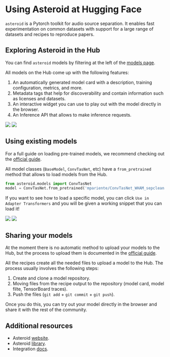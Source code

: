 # Using Asteroid at Hugging Face

`asteroid` is a Pytorch toolkit for audio source separation. It enables fast experimentation on common datasets with support for a large range of datasets and recipes to reproduce papers.

## Exploring Asteroid in the Hub

You can find `asteroid` models by filtering at the left of the [models page](https://huggingface.co/models?filter=asteroid). 

All models on the Hub come up with the following features:
1. An automatically generated model card with a description, training configuration, metrics, and more.
2. Metadata tags that help for discoverability and contain information such as licenses and datasets.
3. An interactive widget you can use to play out with the model directly in the browser.
4. An Inference API that allows to make inference requests.

<div class="flex justify-center">
<img class="block dark:hidden" src="https://huggingface.co/datasets/huggingface/documentation-images/resolve/main/hub/libraries-transformers_widget.png"/>
<img class="hidden dark:block" src="https://huggingface.co/datasets/huggingface/documentation-images/resolve/main/hub/libraries-transformers_widget-dark.png"/>
</div>

## Using existing models

For a full guide on loading pre-trained models, we recommend checking out the [official guide](https://github.com/asteroid-team/asteroid/blob/master/docs/source/readmes/pretrained_models.md). 

All model classes (`BaseModel`, `ConvTasNet`, etc) have a `from_pretrained` method that allows to load models from the Hub.

```py
from asteroid.models import ConvTasNet
model = ConvTasNet.from_pretrained('mpariente/ConvTasNet_WHAM_sepclean')
```

If you want to see how to load a specific model, you can click `Use in Adapter Transformers` and you will be given a working snippet that you can load it! 

<div class="flex justify-center">
<img class="block dark:hidden" src="https://huggingface.co/datasets/huggingface/documentation-images/resolve/main/hub/libraries-transformers_snippet.png"/>
<img class="hidden dark:block" src="https://huggingface.co/datasets/huggingface/documentation-images/resolve/main/hub/libraries-transformers_snippet-dark.png"/>
</div>

## Sharing your models

At the moment there is no automatic method to upload your models to the Hub, but the process to upload them is documented in the [official guide](https://github.com/asteroid-team/asteroid/blob/master/docs/source/readmes/pretrained_models.md#share-your-models).

All the recipes create all the needed files to upload a model to the Hub. The process usually involves the following steps:
1. Create and clone a model repository.
2. Moving files from the recipe output to the repository (model card, model filte, TensorBoard traces).
3. Push the files (`git add` + `git commit` + `git push`).

Once you do this, you can try out your model directly in the browser and share it with the rest of the community.

## Additional resources

* Asteroid [website](https://asteroid-team.github.io/).
* Asteroid [library](https://github.com/asteroid-team/asteroid).
* Integration [docs](https://github.com/asteroid-team/asteroid/blob/master/docs/source/readmes/pretrained_models.md).
